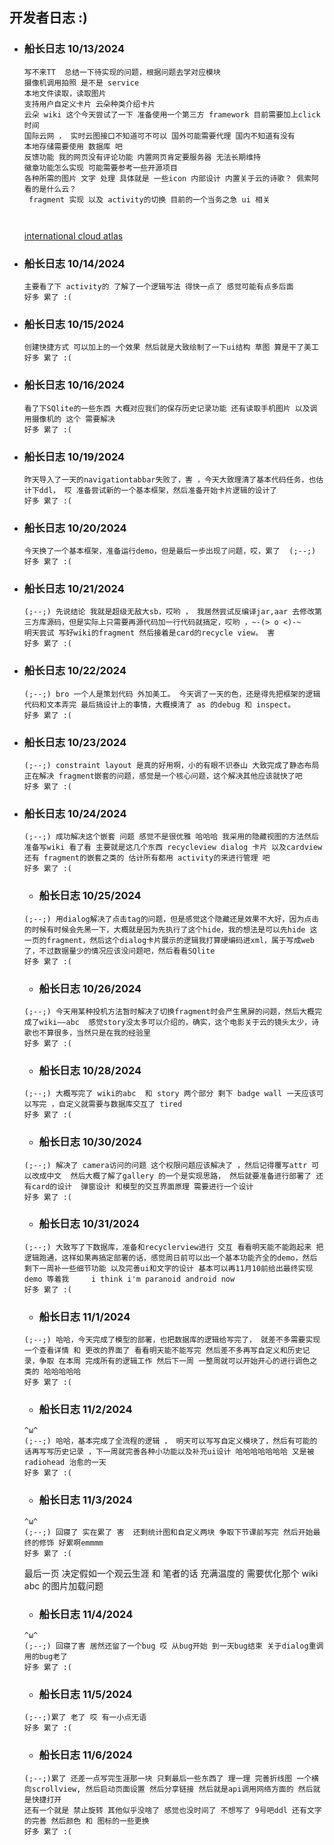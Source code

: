 ## 开发者日志 :)

* ### 船长日志 10/13/2024
   ``` 
   写不来TT  总结一下待实现的问题，根据问题去学对应模块
   摄像机调用拍照 是不是 service
   本地文件读取，读取图片
   支持用户自定义卡片 云朵种类介绍卡片
   云朵 wiki 这个今天尝试了一下 准备使用一个第三方 framework 目前需要加上click时间
   国际云网 ， 实时云图接口不知道可不可以 国外可能需要代理 国内不知道有没有
   本地存储需要使用 数据库 吧
   反馈功能 我的网页没有评论功能 内置网页肯定要服务器 无法长期维持 
   徽章功能怎么实现 可能需要参考一些开源项目
   各种所需的图片 文字 处理 具体就是 一些icon 内部设计 内置关于云的诗歌？ 佩索阿看的是什么云？
    fragment 实现 以及 activity的切换 目前的一个当务之急 ui 相关

    
   ```
    [international cloud atlas](https://cloudatlas.wmo.int/en/home.html)


* ### 船长日志 10/14/2024
   ```
   主要看了下 activity的 了解了一个逻辑写法 得快一点了 感觉可能有点多后面
   好多 累了 :(
   ```


* ### 船长日志 10/15/2024
   ```
   创建快捷方式 可以加上的一个效果 然后就是大致绘制了一下ui结构 草图 算是干了美工
   好多 累了 :(
   ```

* ### 船长日志 10/16/2024
   ```
   看了下SQlite的一些东西 大概对应我们的保存历史记录功能 还有读取手机图片 以及调用摄像机的 这个 需要解决
   好多 累了 :(
   ```

* ### 船长日志 10/19/2024
   ```
   昨天导入了一天的navigationtabbar失败了，害 ，今天大致理清了基本代码任务，也估计下ddl， 哎 准备尝试新的一个基本框架，然后准备开始卡片逻辑的设计了
   好多 累了 :(
   ```

* ### 船长日志 10/20/2024
   ```
   今天换了一个基本框架，准备运行demo，但是最后一步出现了问题，哎，累了  (;--;)
   好多 累了 :(
   ```

* ### 船长日志 10/21/2024
   ```
   (;--;) 先说结论 我就是超级无敌大sb，哎哟 ， 我居然尝试反编译jar,aar 去修改第三方库源码，但是实际上只需要再源代码加一行代码就搞定，哎哟 ，~-(> o <)-~
   明天尝试 写好wiki的fragment 然后接着是card的recycle view。 害 
   好多 累了 :(
   ```

* ### 船长日志 10/22/2024
   ```
   (;--;) bro 一个人是策划代码 外加美工。 今天调了一天的色，还是得先把框架的逻辑代码和文本弄完 最后搞设计上的事情，大概摸清了 as 的debug 和 inspect。
   好多 累了 :(
   ```

* ### 船长日志 10/23/2024
   ```
   (;--;) constraint layout 是真的好用啊，小的有眼不识泰山 大致完成了静态布局 正在解决 fragment嵌套的问题，感觉是一个核心问题，这个解决其他应该就快了吧
   好多 累了 :(
   ```

 * ### 船长日志 10/24/2024
   ```
   (;--;) 成功解决这个嵌套 问题 感觉不是很优雅 哈哈哈 我采用的隐藏视图的方法然后准备写wiki 看了看 主要就是这几个东西 recycleview dialog 卡片 以及cardview还有 fragment的嵌套之类的 估计所有都用 activity的来进行管理 吧 
   好多 累了 :(
   ```

   * ### 船长日志 10/25/2024
   ```
   (;--;) 用dialog解决了点击tag的问题，但是感觉这个隐藏还是效果不大好，因为点击的时候有时候会先黑一下，大概就是因为先执行了这个hide，我的想法是可以先hide 这一页的fragment，然后这个dialog卡片展示的逻辑我打算硬编码进xml，属于写成web了，不过数据量少的情况应该没问题吧，然后看看SQlite
   好多 累了 :(
   ```

   * ### 船长日志 10/26/2024
   ```
   (;--;) 今天用某种投机方法暂时解决了切换fragment时会产生黑屏的问题，然后大概完成了wiki——abc  感觉story没太多可以介绍的，确实，这个电影关于云的镜头太少，诗歌也不算很多，当然只是在我的经验里
   好多 累了 :(
   ```

   * ### 船长日志 10/28/2024
   ```
   (;--;) 大概写完了 wiki的abc  和 story 两个部分 剩下 badge wall 一天应该可以写完 ，自定义就需要与数据库交互了 tired 
   好多 累了 :(
   ```

    * ### 船长日志 10/30/2024
   ```
   (;--;) 解决了 camera访问的问题 这个权限问题应该解决了 ，然后记得覆写attr 可以改成中文  然后大概了解了gallery 的一个是实现思路， 然后就要准备进行部署了 还有card的设计  弹窗设计 和模型的交互界面原理 需要进行一个设计 
   好多 累了 :(
   ```

   * ### 船长日志 10/31/2024
   ```
   (;--;) 大致写了下数据库，准备和recyclerview进行 交互 看看明天能不能跑起来 把逻辑跑通，这样如果再搞定部署的话，感觉周日前可以出一个基本功能齐全的demo，然后剩下一周补一些细节功能 以及完善ui和文字的设计 基本可以再11月10前给出最终实现 demo 等着我     i think i'm paranoid android now
   好多 累了 :(
   ```

   * ### 船长日志 11/1/2024
   ```
   (;--;) 哈哈，今天完成了模型的部署，也把数据库的逻辑给写完了， 就差不多需要实现一个查看详情 和 更改的界面了 看看明天能不能写完 然后差不多再写自定义和历史记录，争取 在本周 完成所有的逻辑工作 然后下一周 一整周就可以开始开心的进行调色之类的 哈哈哈哈哈
   好多 累了 :(
   ```

   * ### 船长日志 11/2/2024
   ```
   ^ω^
   (;--;) 哈哈，基本完成了全流程的逻辑 ， 明天可以写写自定义模块了，然后有可能的话再写写历史记录 ，下一周就完善各种小功能以及补充ui设计 哈哈哈哈哈哈哈 又是被radiohead 治愈的一天
   好多 累了 :(
   ```

   * ### 船长日志 11/3/2024
   ```
   ^ω^
   (;--;) 回寝了 实在累了 害  还剩统计图和自定义两块 争取下节课前写完 然后开始最终的修饰 好累啊emmmm
   好多 累了 :(
   ```

   最后一页 决定假如一个观云生涯 和 笔者的话 充满温度的
   需要优化那个 wiki abc 的图片加载问题

   * ### 船长日志 11/4/2024
   ```
   ^ω^
   (;--;) 回寝了害 居然还留了一个bug 哎 从bug开始 到一天bug结束 关于dialog重调用的bug老了
   好多 累了 :(
   ```


   * ### 船长日志 11/5/2024
   ```
   (;--;)累了 老了 哎 有一小点无语 
   好多 累了 :(
   ```

    * ### 船长日志 11/6/2024
   ```
   (;--;)累了 还差一点写完生涯那一块 只剩最后一些东西了 理一理 完善折线图 一个横向scrollview, 然后启动页面设置 然后分享链接 然后就是api调用网络方面的 然后就是快捷打开
   还有一个就是 禁止旋转 其他似乎没啥了 感觉也没时间了 不想写了 9号吧ddl 还有文字的完善 然后颜色 和 图标的一些更换  
   好多 累了 :(
   ```

      